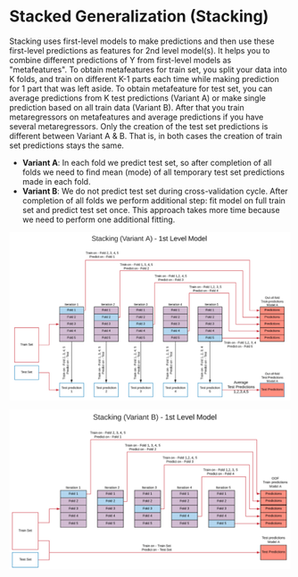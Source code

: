 # Stacked Generalization (Stacking)

Stacking uses first-level models to make predictions and then use these first-level predictions as features for 2nd level model(s). 
It helps you to combine different predictions of Y from first-level models as "metafeatures". To obtain metafeatures for train set, 
you split your data into K folds, and train on different K-1 parts each time while making prediction for 1 part that was left aside. 
To obtain metafeature for test set, you can average predictions from K test predictions (Variant A) or make single prediction based 
on all train data (Variant B). After that you train metaregressors on metafeatures and average predictions if you have several metaregressors.
Only the creation of the test set predictions is different between Variant A & B. That is, in both cases the creation of train set 
predictions stays the same.

* **Variant A**: In each fold we predict test set, so after completion of all folds we need to find mean (mode) of all temporary test set
predictions made in each fold.
* **Variant B**: We do not predict test set during cross-validation cycle. After completion of all folds we perform additional step: fit model
on full train set and predict test set once. This approach takes more time because we need to perform one additional fitting.

![alt text](https://github.com/apalle1/Stacking-Framework/blob/master/Variant%20A.PNG)

![alt text](https://github.com/apalle1/Stacking-Framework/blob/master/Variant%20B.PNG)

